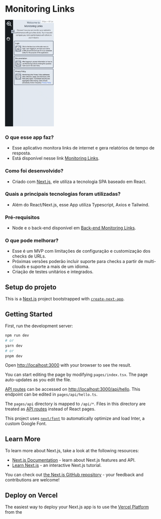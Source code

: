 # Monitoring Links

<img height="350" src="https://github.com/marcelorvergara/mycapital/blob/main/misc_files/monitoring_links.gif" alt="demonstração do uso do aplicativo">

### O que esse app faz?

- Esse aplicativo monitora links de internet e gera relatórios de tempo de resposta.
- Está disponível nesse link [Monitoring Links](https://monitoringlinks.com/).

### Como foi desenvolvido?

- Criado com [Next.js](https://nextjs.org/docs), ele utiliza a tecnologia SPA baseado em React.

### Quais a principais tecnologias foram utilizadas?

- Além do React/Next.js, esse App utiliza Typescript, Axios e Tailwind.

### Pré-requisitos

- Node e o back-end disponível em [Back-end Monitoring Links](https://github.com/marcelorvergara/MonitoringLinksBE).

### O que pode melhorar?

- Esse é um MVP com limitações de configuração e customização dos checks de URLs.
- Próximas versões poderão incluir suporte para checks a partir de multi-clouds e suporte a mais de um idioma.
- Criação de testes unitários e integrados.

## Setup do projeto

This is a [Next.js](https://nextjs.org/) project bootstrapped with [`create-next-app`](https://github.com/vercel/next.js/tree/canary/packages/create-next-app).

## Getting Started

First, run the development server:

```bash
npm run dev
# or
yarn dev
# or
pnpm dev
```

Open [http://localhost:3000](http://localhost:3000) with your browser to see the result.

You can start editing the page by modifying `pages/index.tsx`. The page auto-updates as you edit the file.

[API routes](https://nextjs.org/docs/api-routes/introduction) can be accessed on [http://localhost:3000/api/hello](http://localhost:3000/api/hello). This endpoint can be edited in `pages/api/hello.ts`.

The `pages/api` directory is mapped to `/api/*`. Files in this directory are treated as [API routes](https://nextjs.org/docs/api-routes/introduction) instead of React pages.

This project uses [`next/font`](https://nextjs.org/docs/basic-features/font-optimization) to automatically optimize and load Inter, a custom Google Font.

## Learn More

To learn more about Next.js, take a look at the following resources:

- [Next.js Documentation](https://nextjs.org/docs) - learn about Next.js features and API.
- [Learn Next.js](https://nextjs.org/learn) - an interactive Next.js tutorial.

You can check out [the Next.js GitHub repository](https://github.com/vercel/next.js/) - your feedback and contributions are welcome!

## Deploy on Vercel

The easiest way to deploy your Next.js app is to use the [Vercel Platform](https://vercel.com/new?utm_medium=default-template&filter=next.js&utm_source=create-next-app&utm_campaign=create-next-app-readme) from the 
